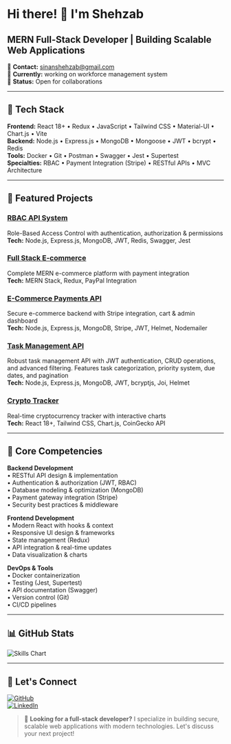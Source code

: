 # Hi there! 👋 I'm Shehzab

## MERN Full-Stack Developer | Building Scalable Web Applications

📧 **Contact:** [sinanshehzab@gmail.com](mailto:sinanshehzab@gmail.com)  
🔭 **Currently:** working on workforce management system  
💼 **Status:** Open for collaborations  

---

## 🚀 Tech Stack

**Frontend:** React 18+ • Redux • JavaScript • Tailwind CSS • Material-UI • Chart.js • Vite  
**Backend:** Node.js • Express.js • MongoDB • Mongoose • JWT • bcrypt • Redis  
**Tools:** Docker • Git • Postman • Swagger • Jest • Supertest  
**Specialties:** RBAC • Payment Integration (Stripe) • RESTful APIs • MVC Architecture

---

## 🌟 Featured Projects

### [RBAC API System](https://github.com/shehzab/RBAC-system)
Role-Based Access Control with authentication, authorization & permissions  
**Tech:** Node.js, Express.js, MongoDB, JWT, Redis, Swagger, Jest

### [Full Stack E-commerce](https://github.com/shehzab/NeoDesk-Ecommerce)
Complete MERN e-commerce platform with payment integration  
**Tech:** MERN Stack, Redux, PayPal Integration

### [E-Commerce Payments API](https://github.com/shehzab/Ecommerce-Payments-API)
Secure e-commerce backend with Stripe integration, cart & admin dashboard  
**Tech:** Node.js, Express.js, MongoDB, Stripe, JWT, Helmet, Nodemailer

### [Task Management API](https://github.com/shehzab/Task-Management-API)
Robust task management API with JWT authentication, CRUD operations, and advanced filtering. Features task categorization, priority system, due dates, and pagination  
**Tech:** Node.js, Express.js, MongoDB, JWT, bcryptjs, Joi, Helmet

### [Crypto Tracker](https://crypto-tracker-coinscope.vercel.app/)
Real-time cryptocurrency tracker with interactive charts  
**Tech:** React 18+, Tailwind CSS, Chart.js, CoinGecko API

---

## 💼 Core Competencies

**Backend Development**  
• RESTful API design & implementation  
• Authentication & authorization (JWT, RBAC)  
• Database modeling & optimization (MongoDB)  
• Payment gateway integration (Stripe)  
• Security best practices & middleware  

**Frontend Development**  
• Modern React with hooks & context  
• Responsive UI design & frameworks  
• State management (Redux)  
• API integration & real-time updates  
• Data visualization & charts  

**DevOps & Tools**  
• Docker containerization  
• Testing (Jest, Supertest)  
• API documentation (Swagger)  
• Version control (Git)  
• CI/CD pipelines  

---

## 📊 GitHub Stats
![Skills Chart](https://github-readme-stats.vercel.app/api/top-langs/?username=shehzab&layout=compact&theme=radical)

---

## 🤝 Let's Connect
[![GitHub](https://img.shields.io/badge/-GitHub-181717?style=flat-square&logo=github)](https://github.com/shehzab)  
[![LinkedIn](https://img.shields.io/badge/-LinkedIn-0A66C2?style=flat-square&logo=linkedin)](https://www.linkedin.com/in/shehzab)

> 🚀 **Looking for a full-stack developer?** I specialize in building secure, scalable web applications with modern technologies. Let's discuss your next project!
